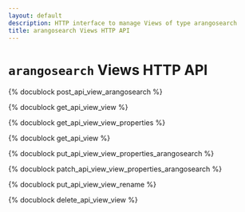 ```yaml
---
layout: default
description: HTTP interface to manage Views of type arangosearch
title: arangosearch Views HTTP API
---
```

# `arangosearch` Views HTTP API

<!-- js/actions/api-view.js -->

{% docublock post_api_view_arangosearch %}

{% docublock get_api_view_view %}

{% docublock get_api_view_view_properties %}

{% docublock get_api_view %}

{% docublock put_api_view_view_properties_arangosearch %}

{% docublock patch_api_view_view_properties_arangosearch %}

{% docublock put_api_view_view_rename %}

{% docublock delete_api_view_view %}
